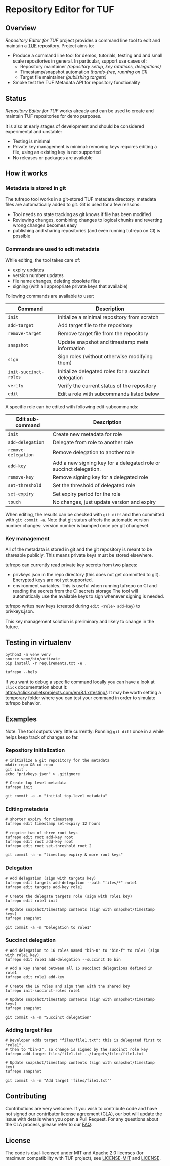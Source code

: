 
# Repository Editor for TUF

## Overview

_Repository Editor for TUF_ project provides a command line tool to edit and
maintain a [TUF](https://theupdateframework.io/) repository. Project aims to:
 * Produce a command line tool for demos, tutorials, testing and and small
   scale repositories in general. In particular, support use cases of:
   * Repository maintainer _(repository setup, key rotations, delegations)_
   * Timestamp/snapshot automation _(hands-free, running on CI)_
   * Target file maintainer _(publishing targets)_
 * Smoke test the TUF Metadata API for repository functionality

## Status

_Repository Editor for TUF_ works already and can be used to create and maintain
TUF repositories for demo purposes.

It is also at early stages of development and should be considered
experimental and unstable:
 * Testing is minimal
 * Private key management is minimal: removing keys requires editing a file,
   using an existing key is not supported
 * No releases or packages are available

## How it works

### Metadata is stored in git

The tufrepo tool works in a git-stored TUF metadata directory: metadata files
are automatically added to git. Git is used for a few reasons:
 * Tool needs no state tracking as git knows if file has been modified
 * Reviewing changes, combining changes to logical chunks and reverting wrong
   changes becomes easy
 * publishing and sharing repositories (and even running tufrepo on CI)
   is possible

### Commands are used to edit metadata

While editing, the tool takes care of:
 * expiry updates
 * version number updates
 * file name changes, deleting obsolete files
 * signing (with all appropriate private keys that available)

Following commands are available to user:

| Command               | Description
| ---                   | ---
| `init`                | Initialize a minimal repository from scratch
| `add-target`          | Add target file to the repository
| `remove-target`       | Remove target file from the repository
| `snapshot`            | Update snapshot and timestamp meta information
| `sign`                | Sign roles (without otherwise modifying them)
| `init-succinct-roles` | Initialize delegated roles for a succinct delegation
| `verify`              | Verify the current status of the repository
| `edit`                | Edit a role with subcommands listed below

A specific role can be edited with following edit-subcommands:

| Edit sub-command    | Description
| ---                 | ---
| `init`              | Create new metadata for role
| `add-delegation`    | Delegate from role to another role
| `remove-delegation` | Remove delegation to another role
| `add-key`           | Add a new signing key for a delegated role or succinct delegation.
| `remove-key`        | Remove signing key for a delegated role
| `set-threshold`     | Set the threshold of delegated role
| `set-expiry`        | Set expiry period for the role
| `touch`             | No changes, just update version and expiry

When editing, the results can be checked with `git diff` and then committed
with `git commit -a`. Note that git status affects the automatic version number
changes: version number is bumped once per git changeset.

### Key management

All of the metadata is stored in git and the git repository is meant to be
shareable publicly. This means private keys must be stored elsewhere.

tufrepo can currently read private key secrets from two places:
 * privkeys.json in the repo directory (this does not get committed to git).
   Encrypted keys are not yet supported.
 * environment variables. This is useful when running tufrepo on CI and reading
   the secrets from the CI secrets storage
The tool will automatically use the available keys to sign whenever signing is
needed.

tufrepo writes new keys (created during `edit <role> add-key`) to
privkeys.json.

This key management solution is preliminary and likely to change in the future.

## Testing in virtualenv

    python3 -m venv venv
    source venv/bin/activate
    pip install -r requirements.txt -e .

    tufrepo --help

If you want to debug a specific command locally you can have a look at
`click` documentation about it: https://click.palletsprojects.com/en/8.1.x/testing/.
It may be  worth setting a temporary folder where you can test your command in
order to simulate tufrepo behavior.

## Examples

Note: The tool outputs very little currently: Running `git diff` once in a
while helps keep track of changes so far.

### Repository initialization

    # initialize a git repository for the metadata
    mkdir repo && cd repo
    git init .
    echo "privkeys.json" > .gitignore

    # Create top level metadata
    tufrepo init

    git commit -a -m "initial top-level metadata"

### Editing metadata

    # shorter expiry for timestamp
    tufrepo edit timestamp set-expiry 12 hours

    # require two of three root keys
    tufrepo edit root add-key root
    tufrepo edit root add-key root
    tufrepo edit root set-threshold root 2

    git commit -a -m "timestamp expiry & more root keys"

### Delegation

    # Add delegation (sign with targets key)
    tufrepo edit targets add-delegation --path "files/*" role1
    tufrepo edit targets add-key role1

    # Create the delegate targets role (sign with role1 key)
    tufrepo edit role1 init

    # Update snapshot/timestamp contents (sign with snapshot/timestamp keys)
    tufrepo snapshot

    git commit -a -m "Delegation to role1"

### Succinct delegation

    # Add delegation to 16 roles named "bin-0" to "bin-f" to role1 (sign with role1 key)
    tufrepo edit role1 add-delegation --succinct 16 bin

    # Add a key shared between all 16 succinct delegations defined in role1
    tufrepo edit role1 add-key

    # Create the 16 roles and sign them with the shared key
    tufrepo init-succinct-roles role1

    # Update snapshot/timestamp contents (sign with snapshot/timestamp keys)
    tufrepo snapshot

    git commit -a -m "Succinct delegation"

### Adding target files

    # Developer adds target "files/file1.txt": this is delegated first to "role1",
    # then to "bin-2", so change is signed by the succinct role key
    tufrepo add-target files/file1.txt ../targets/files/file1.txt

    # Update snapshot/timestamp contents (sign with snapshot/timestamp key)
    tufrepo snapshot

    git commit -a -m "Add target 'files/file1.txt'"

## Contributing

Contributions are very welcome. If you wish to contribute code and have not
signed our contributor license agreement (CLA), our bot will update the issue
with details when you open a Pull Request. For any questions about the CLA
process, please refer to our [FAQ](https://cla.vmware.com/faq).

## License

The code is dual-licensed under MIT and Apache 2.0 licenses (for maximum
compatibility with TUF project), see [LICENSE-MIT](LICENSE-MIT) and
[LICENSE](LICENSE).
